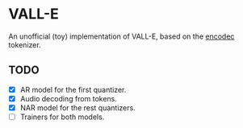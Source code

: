 # VALL-E

An unofficial (toy) implementation of VALL-E, based on the [encodec](https://github.com/facebookresearch/encodec) tokenizer.

## TODO

- [x] AR model for the first quantizer.
- [x] Audio decoding from tokens.
- [x] NAR model for the rest quantizers.
- [ ] Trainers for both models.
